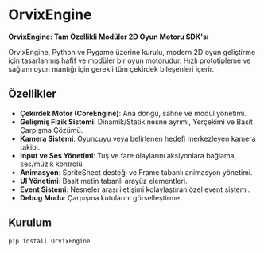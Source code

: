 # OrvixEngine

**OrvixEngine: Tam Özellikli Modüler 2D Oyun Motoru SDK'sı**

OrvixEngine, Python ve Pygame üzerine kurulu, modern 2D oyun geliştirme için tasarlanmış hafif ve modüler bir oyun motorudur. Hızlı prototipleme ve sağlam oyun mantığı için gerekli tüm çekirdek bileşenleri içerir.

## Özellikler

-   **Çekirdek Motor (CoreEngine)**: Ana döngü, sahne ve modül yönetimi.
-   **Gelişmiş Fizik Sistemi**: Dinamik/Statik nesne ayrımı, Yerçekimi ve Basit Çarpışma Çözümü.
-   **Kamera Sistemi**: Oyuncuyu veya belirlenen hedefi merkezleyen kamera takibi.
-   **Input ve Ses Yönetimi**: Tuş ve fare olaylarını aksiyonlara bağlama, ses/müzik kontrolü.
-   **Animasyon**: SpriteSheet desteği ve Frame tabanlı animasyon yönetimi.
-   **UI Yönetimi**: Basit metin tabanlı arayüz elementleri.
-   **Event Sistemi**: Nesneler arası iletişimi kolaylaştıran özel event sistemi.
-   **Debug Modu**: Çarpışma kutularını görselleştirme.

## Kurulum

```bash
pip install OrvixEngine